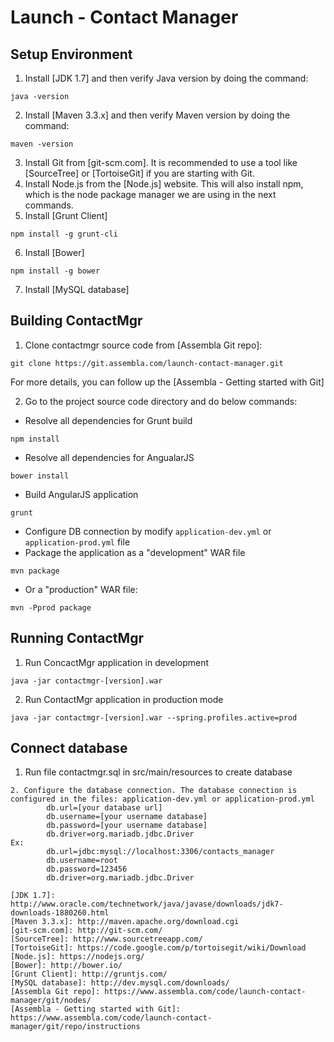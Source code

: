 Launch - Contact Manager
========================

## Setup Environment
1. Install [JDK 1.7] and then verify Java version by doing the command:
```
java -version
```
2. Install [Maven 3.3.x] and then verify Maven version by doing the command:
```
maven -version
```
3. Install Git from [git-scm.com]. It is recommended to use a tool like [SourceTree] 
or [TortoiseGit] if you are starting with Git.
4. Install Node.js from the [Node.js] website. This will also install npm, which is 
the node package manager we are using in the next commands.
5. Install [Grunt Client]
```
npm install -g grunt-cli
```
6. Install [Bower]
```
npm install -g bower
```
7. Install [MySQL database]

## Building ContactMgr
1. Clone contactmgr source code from [Assembla Git repo]:
```
git clone https://git.assembla.com/launch-contact-manager.git
```
For more details, you can follow up the [Assembla - Getting started with Git]

2. Go to the project source code directory and do below commands:
- Resolve all dependencies for Grunt build
```
npm install
```

- Resolve all dependencies for AngualarJS
```
bower install
```
- Build AngularJS application
```
grunt
```
- Configure DB connection by modify ```application-dev.yml``` or ```application-prod.yml``` file
- Package the application as a "development" WAR file
```
mvn package
```
- Or a "production" WAR file:
```
mvn -Pprod package
```

## Running ContactMgr
1. Run ConcactMgr application in development 
```
java -jar contactmgr-[version].war
```
2. Run ContactMgr application in production mode
```
java -jar contactmgr-[version].war --spring.profiles.active=prod
```

## Connect database
1. Run file contactmgr.sql in src/main/resources to create database
```
2. Configure the database connection. The database connection is configured in the files: application-dev.yml or application-prod.yml
		db.url=[your database url]
		db.username=[your username database]
		db.password=[your username database]
		db.driver=org.mariadb.jdbc.Driver
Ex:
        db.url=jdbc:mysql://localhost:3306/contacts_manager
        db.username=root
        db.password=123456
        db.driver=org.mariadb.jdbc.Driver
		
[JDK 1.7]: http://www.oracle.com/technetwork/java/javase/downloads/jdk7-downloads-1880260.html
[Maven 3.3.x]: http://maven.apache.org/download.cgi
[git-scm.com]: http://git-scm.com/
[SourceTree]: http://www.sourcetreeapp.com/
[TortoiseGit]: https://code.google.com/p/tortoisegit/wiki/Download
[Node.js]: https://nodejs.org/
[Bower]: http://bower.io/
[Grunt Client]: http://gruntjs.com/
[MySQL database]: http://dev.mysql.com/downloads/
[Assembla Git repo]: https://www.assembla.com/code/launch-contact-manager/git/nodes/
[Assembla - Getting started with Git]: https://www.assembla.com/code/launch-contact-manager/git/repo/instructions
